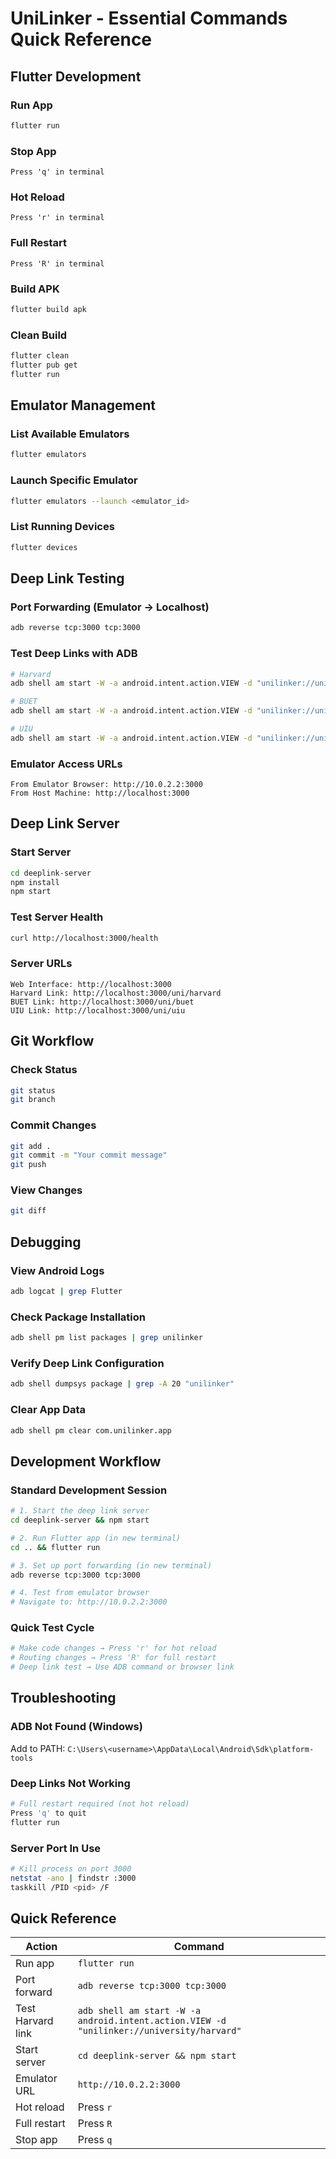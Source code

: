 # UniLinker - Essential Commands Quick Reference

## Flutter Development

### Run App
```bash
flutter run
```

### Stop App
```
Press 'q' in terminal
```

### Hot Reload
```
Press 'r' in terminal
```

### Full Restart
```
Press 'R' in terminal
```

### Build APK
```bash
flutter build apk
```

### Clean Build
```bash
flutter clean
flutter pub get
flutter run
```

## Emulator Management

### List Available Emulators
```bash
flutter emulators
```

### Launch Specific Emulator
```bash
flutter emulators --launch <emulator_id>
```

### List Running Devices
```bash
flutter devices
```

## Deep Link Testing

### Port Forwarding (Emulator → Localhost)
```bash
adb reverse tcp:3000 tcp:3000
```

### Test Deep Links with ADB
```bash
# Harvard
adb shell am start -W -a android.intent.action.VIEW -d "unilinker://university/harvard"

# BUET
adb shell am start -W -a android.intent.action.VIEW -d "unilinker://university/buet"

# UIU
adb shell am start -W -a android.intent.action.VIEW -d "unilinker://university/uiu"
```

### Emulator Access URLs
```
From Emulator Browser: http://10.0.2.2:3000
From Host Machine: http://localhost:3000
```

## Deep Link Server

### Start Server
```bash
cd deeplink-server
npm install
npm start
```

### Test Server Health
```bash
curl http://localhost:3000/health
```

### Server URLs
```
Web Interface: http://localhost:3000
Harvard Link: http://localhost:3000/uni/harvard
BUET Link: http://localhost:3000/uni/buet
UIU Link: http://localhost:3000/uni/uiu
```

## Git Workflow

### Check Status
```bash
git status
git branch
```

### Commit Changes
```bash
git add .
git commit -m "Your commit message"
git push
```

### View Changes
```bash
git diff
```

## Debugging

### View Android Logs
```bash
adb logcat | grep Flutter
```

### Check Package Installation
```bash
adb shell pm list packages | grep unilinker
```

### Verify Deep Link Configuration
```bash
adb shell dumpsys package | grep -A 20 "unilinker"
```

### Clear App Data
```bash
adb shell pm clear com.unilinker.app
```

## Development Workflow

### Standard Development Session
```bash
# 1. Start the deep link server
cd deeplink-server && npm start

# 2. Run Flutter app (in new terminal)
cd .. && flutter run

# 3. Set up port forwarding (in new terminal)
adb reverse tcp:3000 tcp:3000

# 4. Test from emulator browser
# Navigate to: http://10.0.2.2:3000
```

### Quick Test Cycle
```bash
# Make code changes → Press 'r' for hot reload
# Routing changes → Press 'R' for full restart
# Deep link test → Use ADB command or browser link
```

## Troubleshooting

### ADB Not Found (Windows)
Add to PATH: `C:\Users\<username>\AppData\Local\Android\Sdk\platform-tools`

### Deep Links Not Working
```bash
# Full restart required (not hot reload)
Press 'q' to quit
flutter run
```

### Server Port In Use
```bash
# Kill process on port 3000
netstat -ano | findstr :3000
taskkill /PID <pid> /F
```

## Quick Reference

| Action | Command |
|--------|---------|
| Run app | `flutter run` |
| Port forward | `adb reverse tcp:3000 tcp:3000` |
| Test Harvard link | `adb shell am start -W -a android.intent.action.VIEW -d "unilinker://university/harvard"` |
| Start server | `cd deeplink-server && npm start` |
| Emulator URL | `http://10.0.2.2:3000` |
| Hot reload | Press `r` |
| Full restart | Press `R` |
| Stop app | Press `q` |